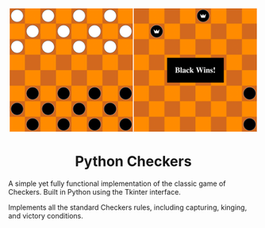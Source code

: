 <p align='center'>
  <img src='Python Checkers.png' width='500' />
</p>

<h1 align='center'>Python Checkers</h1>

A simple yet fully functional implementation of the classic game of Checkers. Built in Python using the Tkinter interface.

Implements all the standard Checkers rules, including capturing, kinging, and victory conditions.
